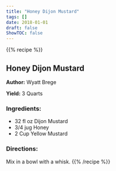```yaml
---
title: "Honey Dijon Mustard"
tags: []
date: 2018-01-01
draft: false
ShowTOC: false
---
```


{{% recipe %}}

## Honey Dijon Mustard

**Author:** Wyatt Brege

**Yield:** 3 Quarts


### Ingredients:

-   32 fl oz Dijon Mustard
-   3/4 jug Honey
-   2 Cup Yellow Mustard

### Directions: 

Mix in a bowl with a whisk.
{{% /recipe %}}
